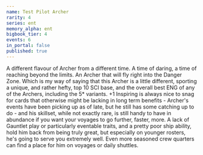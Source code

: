 ```yaml
---
name: Test Pilot Archer
rarity: 4
series: ent
memory_alpha: ent
bigbook_tier: 4
events: 6
in_portal: false
published: true
---
```


A different flavour of Archer from a different time. A time of daring, a time of reaching beyond the limits. An Archer that will fly right into the Danger Zone. Which is my way of saying that this Archer is a little different, sporting a unique, and rather hefty, top 10 SCI base, and the overall best ENG of any of the Archers, including the 5* variants. +1 Inspiring is always nice to snag for cards that otherwise might be lacking in long term benefits - Archer's events have been picking up as of late, but he still has some catching up to do - and his skillset, while not exactly rare, is still handy to have in abundance if you want your voyages to go further, faster, more. A lack of Gauntlet play or particularly eventable traits, and a pretty poor ship ability, hold him back from being truly great, but especially on younger rosters, he's going to serve you extremely well. Even more seasoned crew quarters can find a place for him on voyages or daily shuttles.

